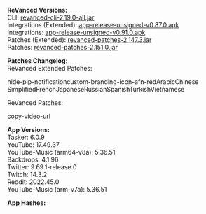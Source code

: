 **ReVanced Versions:**  
CLI: [revanced-cli-2.19.0-all.jar](https://github.com/revanced/revanced-cli/releases/tag/v2.19.0)  
Integrations (Extended): [app-release-unsigned-v0.87.0.apk](https://github.com/inotia00/revanced-integrations/releases/tag/v0.87.0)  
Integrations: [app-release-unsigned-v0.91.0.apk](https://github.com/revanced/revanced-integrations/releases/tag/v0.91.0)  
Patches (Extended): [revanced-patches-2.147.3.jar](https://github.com/inotia00/revanced-patches/releases/tag/v2.147.3)  
Patches: [revanced-patches-2.151.0.jar](https://github.com/revanced/revanced-patches/releases/tag/v2.151.0)  

**Patches Changelog**:   
ReVanced Extended Patches:  

hide-pip-notificationcustom-branding-icon-afn-redArabicChinese SimplifiedFrenchJapaneseRussianSpanishTurkishVietnamese
  
ReVanced Patches:   

copy-video-url
  
**App Versions:**  
Tasker: 6.0.9  
YouTube: 17.49.37  
YouTube-Music (arm64-v8a): 5.36.51  
Backdrops: 4.1.96  
Twitter: 9.69.1-release.0  
Twitch: 14.3.2  
Reddit: 2022.45.0  
YouTube-Music (arm-v7a): 5.36.51  

**App Hashes:**  
  
